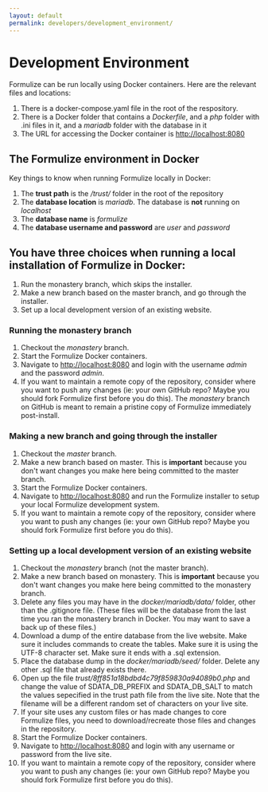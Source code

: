 ```yaml
---
layout: default
permalink: developers/development_environment/
---
```


# Development Environment

Formulize can be run locally using Docker containers. Here are the relevant files and locations:

1. There is a docker-compose.yaml file in the root of the respository.
2. There is a Docker folder that contains a _Dockerfile_, and a _php_ folder with .ini files in it, and a _mariadb_ folder with the database in it
3. The URL for accessing the Docker container is [http://localhost:8080](http://localhost:8080)

## The Formulize environment in Docker

Key things to know when running Formulize locally in Docker:

1. The __trust path__ is the _/trust/_ folder in the root of the repository
2. The __database location__ is _mariadb_. The database is **not** running on _localhost_
3. The __database name__ is _formulize_
4. The __database username and password__ are _user_ and _password_

## You have three choices when running a local installation of Formulize in Docker:

1. Run the monastery branch, which skips the installer.
2. Make a new branch based on the master branch, and go through the installer.
3. Set up a local development version of an existing website.

### Running the monastery branch

1. Checkout the _monastery_ branch.
2. Start the Formulize Docker containers.
3. Navigate to [http://localhost:8080](http://localhost:8080) and login with the username _admin_ and the password _admin_.
4. If you want to maintain a remote copy of the repository, consider where you want to push any changes (ie: your own GitHub repo? Maybe you should fork Formulize first before you do this). The _monastery_ branch on GitHub is meant to remain a pristine copy of Formulize immediately post-install.

### Making a new branch and going through the installer

1. Checkout the _master_ branch.
2. Make a new branch based on master. This is __important__ because you don't want changes you make here being committed to the master branch.
3. Start the Formulize Docker containers.
4. Navigate to [http://localhost:8080](http://localhost:8080) and run the Formulize installer to setup your local Formulize development system.
5. If you want to maintain a remote copy of the repository, consider where you want to push any changes (ie: your own GitHub repo? Maybe you should fork Formulize first before you do this).

### Setting up a local development version of an existing website

1. Checkout the _monastery_ branch (not the master branch).
2. Make a new branch based on monastery. This is __important__ because you don't want changes you make here being committed to the monastery branch.
3. Delete any files you may have in the _docker/mariadb/data/_ folder, other than the .gitignore file. (These files will be the database from the last time you ran the monastery branch in Docker. You may want to save a back up of these files.)
4. Download a dump of the entire database from the live website. Make sure it includes commands to create the tables. Make sure it is using the UTF-8 character set. Make sure it ends with a .sql extension.
5. Place the database dump in the _docker/mariadb/seed/_ folder. Delete any other .sql file that already exists there.
6. Open up the file _trust/8ff851a18bdbd4c79f859830a94089b0.php_ and change the value of SDATA_DB_PREFIX and SDATA_DB_SALT to match the values sepecified in the trust path file from the live site. Note that the filename will be a different random set of characters on your live site.
7. If your site uses any custom files or has made changes to core Formulize files, you need to download/recreate those files and changes in the repository.
8. Start the Formulize Docker containers.
9. Navigate to [http://localhost:8080](http://localhost:8080) and login with any username or password from the live site.
10. If you want to maintain a remote copy of the repository, consider where you want to push any changes (ie: your own GitHub repo? Maybe you should fork Formulize first before you do this).

